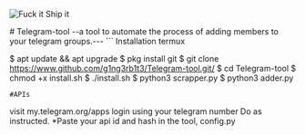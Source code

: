 <p align="left">
  <a><img title="Fuck it Ship it" https://forthebadge.com/images/featured/featured-fuck-it-ship-it.svg" ></a>
 </p>
# Telegram-tool
--a tool to automate the process of adding members to your telegram groups.---
```
Installation termux

$ apt update && apt upgrade
$ pkg install git
$ git clone https://www.github.com/g1ng3rb1t3/Telegram-tool.git/
$ cd Telegram-tool
$ chmod +x install.sh
$ ./install.sh
$ python3 scrapper.py
$ python3 adder.py
```
#APIs
```
visit my.telegram.org/apps
login using your telegram number
Do as instructed. 
*Paste your api id and hash in the tool, config.py
```
